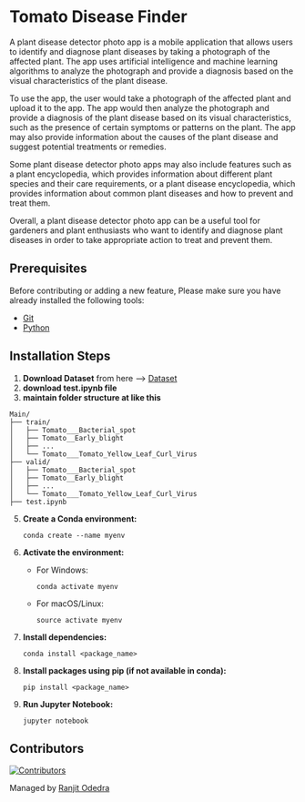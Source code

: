 # Tomato Disease Finder

A plant disease detector photo app is a mobile application that allows users to identify and diagnose plant diseases by taking a photograph of the affected plant. The app uses artificial intelligence and machine learning algorithms to analyze the photograph and provide a diagnosis based on the visual characteristics of the plant disease.

To use the app, the user would take a photograph of the affected plant and upload it to the app. The app would then analyze the photograph and provide a diagnosis of the plant disease based on its visual characteristics, such as the presence of certain symptoms or patterns on the plant. The app may also provide information about the causes of the plant disease and suggest potential treatments or remedies.

Some plant disease detector photo apps may also include features such as a plant encyclopedia, which provides information about different plant species and their care requirements, or a plant disease encyclopedia, which provides information about common plant diseases and how to prevent and treat them.

Overall, a plant disease detector photo app can be a useful tool for gardeners and plant enthusiasts who want to identify and diagnose plant diseases in order to take appropriate action to treat and prevent them.

## Prerequisites

Before contributing or adding a new feature, Please make sure you have already installed the following tools:

- [Git](https://git-scm.com/downloads)
- [Python](https://www.python.org/downloads/)

## Installation Steps

1. **Download Dataset**
from here --> [Dataset](https://www.kaggle.com/datasets/noulam/tomato)
2. **download test.ipynb file**
3. **maintain folder structure at like this**
```
Main/
├── train/
│   ├── Tomato___Bacterial_spot
│   ├── Tomato__Early_blight
│   ├── ...
│   └── Tomato___Tomato_Yellow_Leaf_Curl_Virus
├── valid/
│   ├── Tomato___Bacterial_spot
│   ├── Tomato__Early_blight
│   ├── ...
│   └── Tomato___Tomato_Yellow_Leaf_Curl_Virus
├── test.ipynb
```
5. **Create a Conda environment:**
   ```
   conda create --name myenv
   ```

6. **Activate the environment:**
   - For Windows:
     ```
     conda activate myenv
     ```
   - For macOS/Linux:
     ```
     source activate myenv
     ```

7. **Install dependencies:**
   ```
   conda install <package_name>
   ```

8. **Install packages using pip (if not available in conda):**
   ```
   pip install <package_name>
   ```

9. **Run Jupyter Notebook:**
   ```
   jupyter notebook
   ```

## Contributors

[![Contributors](https://contrib.rocks/image?repo=ranjitodedra/cleantomato)](https://github.com/ranjitodedra/cleantomato/graphs/contributors)

Managed by [Ranjit Odedra](https://github.com/ranjitodedra) 
